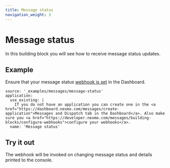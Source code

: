 ```yaml
---
title: Message status
navigation_weight: 3
---
```


# Message status

In this building block you will see how to receive message status updates.

## Example

Ensure that your message status [webhook is set](/messages/building-blocks/configure-webhooks) in the Dashboard.

```building_blocks
source: '_examples/messages/message-status'
application:
  use_existing: |
    If you do not have an application you can create one in the <a href="https://dashboard.nexmo.com/messages/create-application">Messages and Dispatch tab in the Dashboard</a>. Also make sure you <a href="https://developer.nexmo.com/messages/building-blocks/configure-webhooks">configure your webhooks</a>.
  name: 'Message status'
```

## Try it out

The webhook will be invoked on changing message status and details printed to the console.
